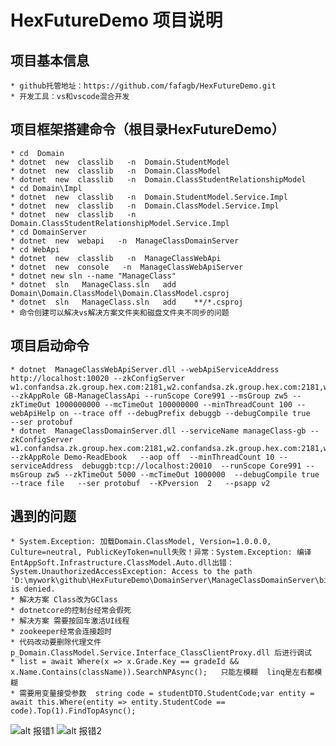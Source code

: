 # HexFutureDemo 项目说明
## 项目基本信息
    * github托管地址：https://github.com/fafagb/HexFutureDemo.git
    * 开发工具：vs和vscode混合开发
## 项目框架搭建命令（根目录HexFutureDemo）
    * cd  Domain
    * dotnet  new  classlib   -n  Domain.StudentModel
    * dotnet  new  classlib   -n  Domain.ClassModel
    * dotnet  new  classlib   -n  Domain.ClassStudentRelationshipModel
    * cd Domain\Impl
    * dotnet  new  classlib   -n  Domain.StudentModel.Service.Impl
    * dotnet  new  classlib   -n  Domain.ClassModel.Service.Impl
    * dotnet  new  classlib   -n  Domain.ClassStudentRelationshipModel.Service.Impl
    * cd DomainServer
    * dotnet  new  webapi   -n  ManageClassDomainServer
    * cd WebApi
    * dotnet  new  classlib   -n  ManageClassWebApi
    * dotnet  new  console   -n  ManageClassWebApiServer
    * dotnet new sln --name "ManageClass"
    * dotnet  sln   ManageClass.sln   add    Domain\Domain.ClassModel\Domain.ClassModel.csproj
    * dotnet  sln   ManageClass.sln   add    **/*.csproj
    * 命令创建可以解决vs解决方案文件夹和磁盘文件夹不同步的问题
## 项目启动命令
    * dotnet  ManageClassWebApiServer.dll --webApiServiceAddress http://localhost:10020 --zkConfigServer w1.confandsa.zk.group.hex.com:2181,w2.confandsa.zk.group.hex.com:2181,w3.confandsa.zk.group.hex.com:2181 --zkAppRole GB-ManageClassApi --runScope Core991 --msGroup zw5 --zkTimeOut 1000000000 --mcTimeOut 100000000 --minThreadCount 100 --webApiHelp on --trace off --debugPrefix debuggb --debugCompile true     --ser protobuf
    * dotnet  ManageClassDomainServer.dll --serviceName manageClass-gb --zkConfigServer w1.confandsa.zk.group.hex.com:2181,w2.confandsa.zk.group.hex.com:2181,w3.confandsa.zk.group.hex.com:2181        --zkAppRole Demo-ReadEbook   --aop off  --minThreadCount 10 --serviceAddress  debuggb:tcp://localhost:20010  --runScope Core991 --msGroup zw5 --zkTimeOut 5000 --mcTimeOut 1000000  --debugCompile true    --trace file   --ser protobuf  --KPversion  2   --psapp v2

## 遇到的问题
    * System.Exception: 加载Domain.ClassModel, Version=1.0.0.0, Culture=neutral, PublicKeyToken=null失败！异常：System.Exception: 编译EntAppSoft.Infrastructure.ClassModel.Auto.dll出错：System.UnauthorizedAccessException: Access to the path 'D:\mywork\github\HexFutureDemo\DomainServer\ManageClassDomainServer\bin\Debug\netcoreapp3.1\EntAppSoft.Infrastructure.ClassModel.Auto.pdb' is denied.
    * 解决方案 Class改为GClass
    * dotnetcore的控制台经常会假死
    * 解决方案 需要按回车激活UI线程
    * zookeeper经常会连接超时
    * 代码改动要删除代理文件 p_Domain.ClassModel.Service.Interface_ClassClientProxy.dll 后进行调试
    * list = await Where(x => x.Grade.Key == gradeId && x.Name.Contains(className)).SearchNPAsync();   只能左模糊  linq是左右都模糊
    * 需要用变量接受参数  string code = studentDTO.StudentCode;var entity = await this.Where(entity => entity.StudentCode == code).Top(1).FindTopAsync();
![alt 报错1](file:///D:/mywork/github/HexFutureDemo/img/%E6%8A%A5%E9%94%991.png "报错1")
![alt 报错2](file:///D:/mywork/github/HexFutureDemo/img/报错2.png "报错2")
